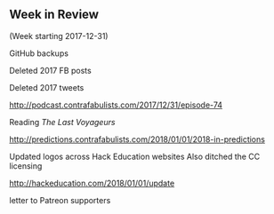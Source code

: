 ## Week in Review

(Week starting 2017-12-31)

GitHub backups

Deleted 2017 FB posts

Deleted 2017 tweets

http://podcast.contrafabulists.com/2017/12/31/episode-74

Reading *The Last Voyageurs*

http://predictions.contrafabulists.com/2018/01/01/2018-in-predictions

Updated logos across Hack Education websites
Also ditched the CC licensing

http://hackeducation.com/2018/01/01/update

letter to Patreon supporters

